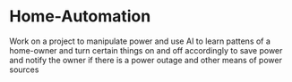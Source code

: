 # Home-Automation
Work on a project to manipulate power and use AI to learn pattens of a home-owner and turn certain things on and off accordingly to save power and notify the owner if there is a power outage and other means of power sources
